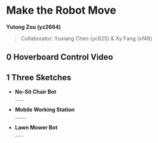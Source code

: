 # Make the Robot Move

**Yutong Zou (yz2664)**

>   Collaborator: Yuxiang Chen (yc825) & Xy Fang (xf48)



## 0 Hoverboard Control Video



## 1 Three Sketches

*   **No-Sit Chair Bot**

    <img src="https://s2.loli.net/2023/02/22/5vreGhDpW4oFOIU.jpg" alt="No-Sit Chair Bot.JPG" style="zoom:15%;" />

*   **Mobile Working Station**

    <img src="https://s2.loli.net/2023/02/22/wHsqRaLgJnuymeM.jpg" alt="Mobile Working Station.JPG" style="zoom:15%;" />

*   **Lawn Mower Bot**

    <img src="https://s2.loli.net/2023/02/22/olruYnQHmJkq2Zt.jpg" alt="Lawn Mower Bot.JPG" style="zoom:15%;" />